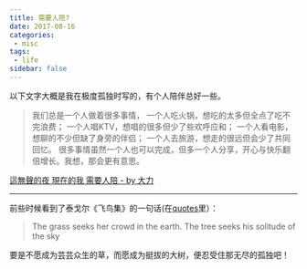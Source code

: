 ```yaml
---
title: 需要人陪?
date: 2017-08-16
categories:
 - misc
tags:
 - life
sidebar: false
---
```


以下文字大概是我在极度孤独时写的，有个人陪伴总好一些。

<!-- more -->

> 我们总是一个人做着很多事情，
> 一个人吃火锅，想吃的太多但全点了吃不完浪费；
> 一个人唱KTV，想唱的很多但少了些欢呼应和；
> 一个人看电影，想聊的不少但缺了身旁的伴侣；
> 一个人去旅游，想走的很远但会少了共同回忆。
> 很多事情虽然一个人也可以完成，但多一个人分享，开心与快乐翻倍增长。我想，那会更有意思。

[這無聲的夜 現在的我 需要人陪 - by 大力](https://youtu.be/DahDsnn_Hpc)

---

前些时候看到了泰戈尔《飞鸟集》的一句话(在[quotes](quotes)里）：
> The grass seeks her crowd in the earth. The tree seeks his solitude of the sky

要是不愿成为芸芸众生的草，而愿成为挺拔的大树，便忍受住那无尽的孤独吧！
